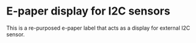 # E-paper display for I2C sensors

This is a re-purposed e-paper label that acts as a display for external I2C sensor.
